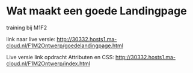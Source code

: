 # Wat maakt een goede Landingpage
training bij M1F2

link naar live versie: 
http://30332.hosts1.ma-cloud.nl/F1M2Ontwerp/goedelandingpage.html

Live versie link opdracht Attributen en CSS:
http://30332.hosts1.ma-cloud.nl/F1M2Ontwerp/index.html